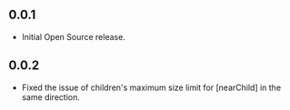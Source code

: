 ## 0.0.1

* Initial Open Source release.

## 0.0.2

* Fixed the issue of children's maximum size limit for [nearChild] in the same direction.
